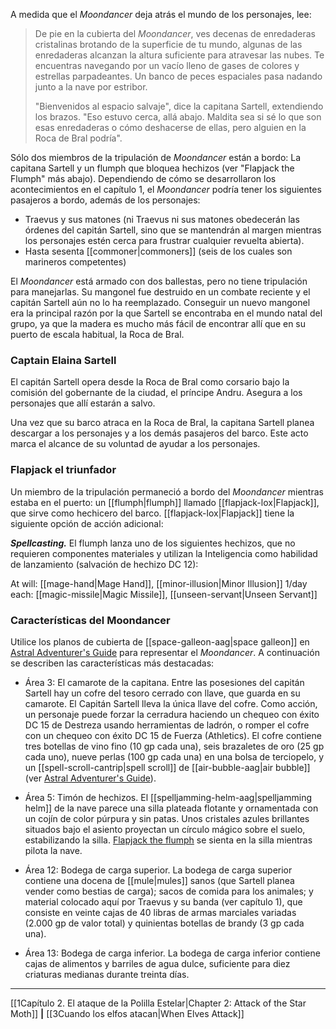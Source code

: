 A medida que el  _Moondancer_ deja atrás el mundo de los personajes, lee:  

> De pie en la cubierta del _Moondancer_, ves decenas de enredaderas cristalinas brotando de la superficie de tu mundo, algunas de las enredaderas alcanzan la altura suficiente para atravesar las nubes. Te encuentras navegando por un vacío lleno de gases de colores y estrellas parpadeantes. Un banco de peces espaciales pasa nadando junto a la nave por estribor.
> 
> "Bienvenidos al espacio salvaje", dice la capitana Sartell, extendiendo los brazos. "Eso estuvo cerca, allá abajo. Maldita sea si sé lo que son esas enredaderas o cómo deshacerse de ellas, pero alguien en la Roca de Bral podría".

Sólo dos miembros de la tripulación de  _Moondancer_ están a bordo: La capitana Sartell y un flumph que bloquea hechizos (ver "Flapjack the Flumph" más abajo). Dependiendo de cómo se desarrollaron los acontecimientos en el capítulo 1, el _Moondancer_ podría tener los siguientes pasajeros a bordo, además de los personajes:

  * Traevus y sus matones (ni Traevus ni sus matones obedecerán las órdenes del capitán Sartell, sino que se mantendrán al margen mientras los personajes estén cerca para frustrar cualquier revuelta abierta).
  * Hasta sesenta [[commoner|commoners]] (seis de los cuales son marineros competentes)

El  _Moondancer_ está armado con dos ballestas, pero no tiene tripulación para manejarlas. Su mangonel fue destruido en un combate reciente y el capitán Sartell aún no lo ha reemplazado. Conseguir un nuevo mangonel era la principal razón por la que Sartell se encontraba en el mundo natal del grupo, ya que la madera es mucho más fácil de encontrar allí que en su puerto de escala habitual, la Roca de Bral.

### Captain Elaina Sartell

El capitán Sartell opera desde la Roca de Bral como corsario bajo la comisión del gobernante de la ciudad, el príncipe Andru. Asegura a los personajes que allí estarán a salvo.  

Una vez que su barco atraca en la Roca de Bral, la capitana Sartell planea descargar a los personajes y a los demás pasajeros del barco. Este acto marca el alcance de su voluntad de ayudar a los personajes.  

### Flapjack el triunfador

Un miembro de la tripulación permaneció a bordo del  _Moondancer_ mientras estaba en el puerto: un [[flumph|flumph]] llamado [[flapjack-lox|Flapjack]], que sirve como hechicero del barco. [[flapjack-lox|Flapjack]] tiene la siguiente opción de acción adicional:  

**_Spellcasting._** El flumph lanza uno de los siguientes hechizos, que no requieren componentes materiales y utilizan la Inteligencia como habilidad de lanzamiento (salvación de hechizo DC 12):

At will: [[mage-hand|Mage Hand]], [[minor-illusion|Minor Illusion]]
1/day each: [[magic-missile|Magic Missile]], [[unseen-servant|Unseen Servant]]

###  Características del Moondancer

Utilice los planos de cubierta de [[space-galleon-aag|space galleon]] en [Astral Adventurer's Guide](https://5etools-mirror-1.github.io/book.html#AAG) para representar el  _Moondancer_. A continuación se describen las características más destacadas:  

  * Área 3: El camarote de la capitana. Entre las posesiones del capitán Sartell hay un cofre del tesoro cerrado con llave, que guarda en su camarote. El Capitán Sartell lleva la única llave del cofre. Como acción, un personaje puede forzar la cerradura haciendo un chequeo con éxito DC 15 de Destreza usando herramientas de ladrón, o romper el cofre con un chequeo con éxito DC 15 de Fuerza (Athletics). El cofre contiene tres botellas de vino fino (10 gp cada una), seis brazaletes de oro (25 gp cada uno), nueve perlas (100 gp cada una) en una bolsa de terciopelo, y un [[spell-scroll-cantrip|spell scroll]] de [[air-bubble-aag|air bubble]] (ver [Astral Adventurer's Guide](https://5etools-mirror-1.github.io/book.html#AAG)).

  * Área 5: Timón de hechizos. El [[spelljamming-helm-aag|spelljamming helm]] de la nave parece una silla plateada flotante y ornamentada con un cojín de color púrpura y sin patas. Unos cristales azules brillantes situados bajo el asiento proyectan un círculo mágico sobre el suelo, estabilizando la silla. [Flapjack the flumph](https://5etools-mirror-1.github.io/bestiary.html#flapjack_lox) se sienta en la silla mientras pilota la nave.

  * Área 12: Bodega de carga superior. La bodega de carga superior contiene una docena de [[mule|mules]] sanos (que Sartell planea vender como bestias de carga); sacos de comida para los animales; y material colocado aquí por Traevus y su banda (ver capítulo 1), que consiste en veinte cajas de 40 libras de armas marciales variadas (2.000 gp de valor total) y quinientas botellas de brandy (3 gp cada una).

  * Área 13: Bodega de carga inferior. La bodega de carga inferior contiene cajas de alimentos y barriles de agua dulce, suficiente para diez criaturas medianas durante treinta días.

* * *

[[1Capítulo 2. El ataque de la Polilla Estelar|Chapter 2: Attack of the Star Moth]] **|** [[3Cuando los elfos atacan|When Elves Attack]]

